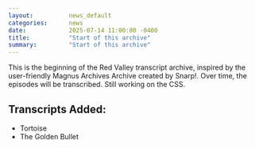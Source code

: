```yaml
---
layout:          news_default
categories:      news
date:            2025-07-14 11:00:00 -0400
title:           "Start of this archive"
summary:         "Start of this archive"
---
```


This is the beginning of the Red Valley transcript archive, inspired by the user-friendly Magnus Archives Archive created by Snarp!. Over time, the episodes will be transcribed. Still working on the CSS.

## Transcripts Added:
* Tortoise
* The Golden Bullet



